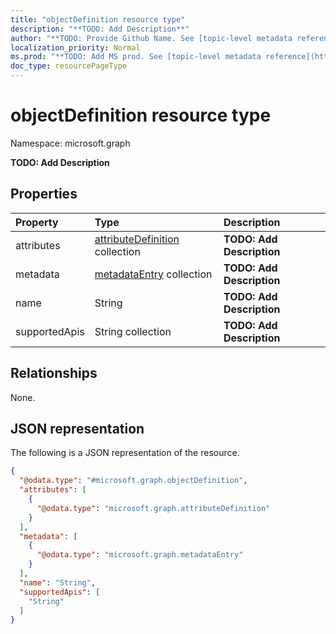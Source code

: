 ```yaml
---
title: "objectDefinition resource type"
description: "**TODO: Add Description**"
author: "**TODO: Provide Github Name. See [topic-level metadata reference](https://msgo.azurewebsites.net/add/document/guidelines/metadata.html#topic-level-metadata)**"
localization_priority: Normal
ms.prod: "**TODO: Add MS prod. See [topic-level metadata reference](https://msgo.azurewebsites.net/add/document/guidelines/metadata.html#topic-level-metadata)**"
doc_type: resourcePageType
---
```


# objectDefinition resource type

Namespace: microsoft.graph

**TODO: Add Description**

## Properties
|Property|Type|Description|
|:---|:---|:---|
|attributes|[attributeDefinition](../resources/synchronization-attributedefinition.md) collection|**TODO: Add Description**|
|metadata|[metadataEntry](../resources/synchronization-metadataentry.md) collection|**TODO: Add Description**|
|name|String|**TODO: Add Description**|
|supportedApis|String collection|**TODO: Add Description**|

## Relationships
None.

## JSON representation
The following is a JSON representation of the resource.
<!-- {
  "blockType": "resource",
  "@odata.type": "microsoft.graph.objectDefinition"
}
-->
``` json
{
  "@odata.type": "#microsoft.graph.objectDefinition",
  "attributes": [
    {
      "@odata.type": "microsoft.graph.attributeDefinition"
    }
  ],
  "metadata": [
    {
      "@odata.type": "microsoft.graph.metadataEntry"
    }
  ],
  "name": "String",
  "supportedApis": [
    "String"
  ]
}
```

